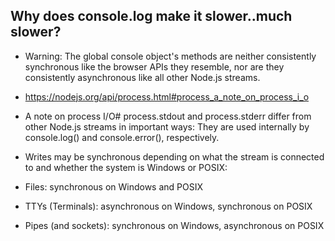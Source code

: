 ## Why does console.log make it slower..much slower?

- Warning: The global console object's methods are neither consistently synchronous like the browser APIs they resemble, nor are they consistently asynchronous like all other Node.js streams.
- https://nodejs.org/api/process.html#process_a_note_on_process_i_o
- A note on process I/O#
process.stdout and process.stderr differ from other Node.js streams in important ways:
They are used internally by console.log() and console.error(), respectively.

- Writes may be synchronous depending on what the stream is connected to and whether the system is Windows or POSIX:

- Files: synchronous on Windows and POSIX
- TTYs (Terminals): asynchronous on Windows, synchronous on POSIX
- Pipes (and sockets): synchronous on Windows, asynchronous on POSIX